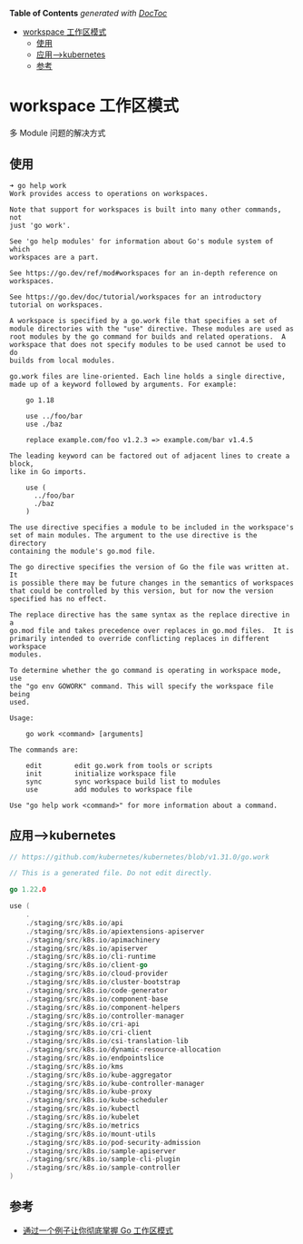 <!-- START doctoc generated TOC please keep comment here to allow auto update -->
<!-- DON'T EDIT THIS SECTION, INSTEAD RE-RUN doctoc TO UPDATE -->
**Table of Contents**  *generated with [DocToc](https://github.com/thlorenz/doctoc)*

- [workspace 工作区模式](#workspace-%E5%B7%A5%E4%BD%9C%E5%8C%BA%E6%A8%A1%E5%BC%8F)
  - [使用](#%E4%BD%BF%E7%94%A8)
  - [应用-->kubernetes](#%E5%BA%94%E7%94%A8--kubernetes)
  - [参考](#%E5%8F%82%E8%80%83)

<!-- END doctoc generated TOC please keep comment here to allow auto update -->


# workspace 工作区模式

多 Module 问题的解决方式

## 使用

```shell
➜ go help work
Work provides access to operations on workspaces.

Note that support for workspaces is built into many other commands, not
just 'go work'.

See 'go help modules' for information about Go's module system of which
workspaces are a part.

See https://go.dev/ref/mod#workspaces for an in-depth reference on
workspaces.

See https://go.dev/doc/tutorial/workspaces for an introductory
tutorial on workspaces.

A workspace is specified by a go.work file that specifies a set of
module directories with the "use" directive. These modules are used as
root modules by the go command for builds and related operations.  A
workspace that does not specify modules to be used cannot be used to do
builds from local modules.

go.work files are line-oriented. Each line holds a single directive,
made up of a keyword followed by arguments. For example:

	go 1.18

	use ../foo/bar
	use ./baz

	replace example.com/foo v1.2.3 => example.com/bar v1.4.5

The leading keyword can be factored out of adjacent lines to create a block,
like in Go imports.

	use (
	  ../foo/bar
	  ./baz
	)

The use directive specifies a module to be included in the workspace's
set of main modules. The argument to the use directive is the directory
containing the module's go.mod file.

The go directive specifies the version of Go the file was written at. It
is possible there may be future changes in the semantics of workspaces
that could be controlled by this version, but for now the version
specified has no effect.

The replace directive has the same syntax as the replace directive in a
go.mod file and takes precedence over replaces in go.mod files.  It is
primarily intended to override conflicting replaces in different workspace
modules.

To determine whether the go command is operating in workspace mode, use
the "go env GOWORK" command. This will specify the workspace file being
used.

Usage:

	go work <command> [arguments]

The commands are:

	edit        edit go.work from tools or scripts
	init        initialize workspace file
	sync        sync workspace build list to modules
	use         add modules to workspace file

Use "go help work <command>" for more information about a command.
```

## 应用-->kubernetes

```go
// https://github.com/kubernetes/kubernetes/blob/v1.31.0/go.work

// This is a generated file. Do not edit directly.

go 1.22.0

use (
	.
	./staging/src/k8s.io/api
	./staging/src/k8s.io/apiextensions-apiserver
	./staging/src/k8s.io/apimachinery
	./staging/src/k8s.io/apiserver
	./staging/src/k8s.io/cli-runtime
	./staging/src/k8s.io/client-go
	./staging/src/k8s.io/cloud-provider
	./staging/src/k8s.io/cluster-bootstrap
	./staging/src/k8s.io/code-generator
	./staging/src/k8s.io/component-base
	./staging/src/k8s.io/component-helpers
	./staging/src/k8s.io/controller-manager
	./staging/src/k8s.io/cri-api
	./staging/src/k8s.io/cri-client
	./staging/src/k8s.io/csi-translation-lib
	./staging/src/k8s.io/dynamic-resource-allocation
	./staging/src/k8s.io/endpointslice
	./staging/src/k8s.io/kms
	./staging/src/k8s.io/kube-aggregator
	./staging/src/k8s.io/kube-controller-manager
	./staging/src/k8s.io/kube-proxy
	./staging/src/k8s.io/kube-scheduler
	./staging/src/k8s.io/kubectl
	./staging/src/k8s.io/kubelet
	./staging/src/k8s.io/metrics
	./staging/src/k8s.io/mount-utils
	./staging/src/k8s.io/pod-security-admission
	./staging/src/k8s.io/sample-apiserver
	./staging/src/k8s.io/sample-cli-plugin
	./staging/src/k8s.io/sample-controller
)
```


## 参考
- [通过一个例子让你彻底掌握 Go 工作区模式](https://polarisxu.studygolang.com/posts/go/workspace/)